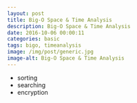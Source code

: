 ```yaml
---
layout: post
title: Big-O Space & Time Analysis
description: Big-O Space & Time Analysis
date: 2016-10-06 00:00:11
categories: basic
tags: bigo, timeanalysis
image: /img/post/generic.jpg
image-alt: Big-O Space & Time Analysis
---
```


- sorting
- searching
- encryption
